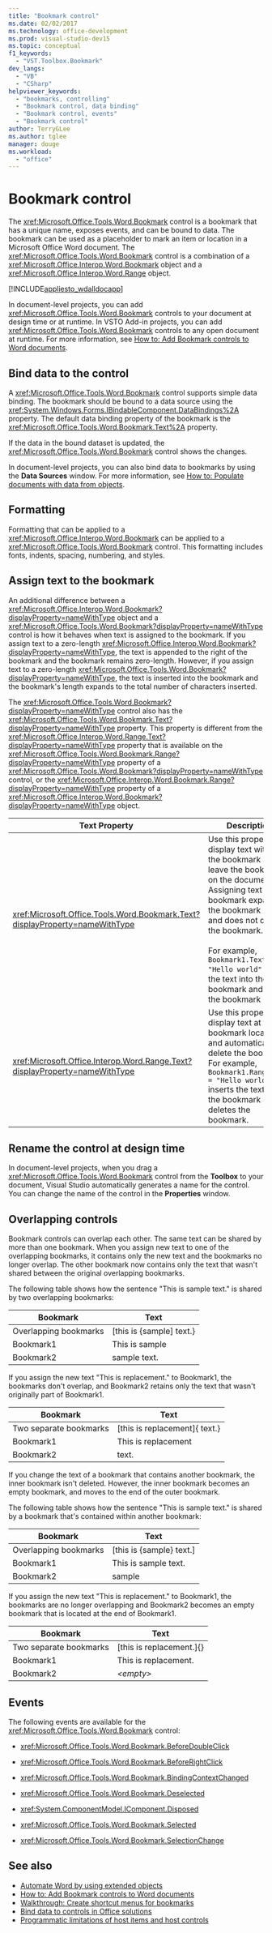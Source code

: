 ```yaml
---
title: "Bookmark control"
ms.date: 02/02/2017
ms.technology: office-development
ms.prod: visual-studio-dev15
ms.topic: conceptual
f1_keywords:
  - "VST.Toolbox.Bookmark"
dev_langs:
  - "VB"
  - "CSharp"
helpviewer_keywords:
  - "bookmarks, controlling"
  - "Bookmark control, data binding"
  - "Bookmark control, events"
  - "Bookmark control"
author: TerryGLee
ms.author: tglee
manager: douge
ms.workload:
  - "office"
---
```

# Bookmark control
  The <xref:Microsoft.Office.Tools.Word.Bookmark> control is a bookmark that has a unique name, exposes events, and can be bound to data. The bookmark can be used as a placeholder to mark an item or location in a Microsoft Office Word document. The <xref:Microsoft.Office.Tools.Word.Bookmark> control is a combination of a <xref:Microsoft.Office.Interop.Word.Bookmark> object and a <xref:Microsoft.Office.Interop.Word.Range> object.

 [!INCLUDE[appliesto_wdalldocapp](../vsto/includes/appliesto-wdalldocapp-md.md)]

 In document-level projects, you can add <xref:Microsoft.Office.Tools.Word.Bookmark> controls to your document at design time or at runtime. In VSTO Add-in projects, you can add <xref:Microsoft.Office.Tools.Word.Bookmark> controls to any open document at runtime. For more information, see [How to: Add Bookmark controls to Word documents](../vsto/how-to-add-bookmark-controls-to-word-documents.md).

## Bind data to the control
 A <xref:Microsoft.Office.Tools.Word.Bookmark> control supports simple data binding. The bookmark should be bound to a data source using the <xref:System.Windows.Forms.IBindableComponent.DataBindings%2A> property. The default data binding property of the bookmark is the <xref:Microsoft.Office.Tools.Word.Bookmark.Text%2A> property.

 If the data in the bound dataset is updated, the <xref:Microsoft.Office.Tools.Word.Bookmark> control shows the changes.

 In document-level projects, you can also bind data to bookmarks by using the **Data Sources** window. For more information, see [How to: Populate documents with data from objects](../vsto/how-to-populate-documents-with-data-from-objects.md).

## Formatting
 Formatting that can be applied to a <xref:Microsoft.Office.Interop.Word.Bookmark> can be applied to a <xref:Microsoft.Office.Tools.Word.Bookmark> control. This formatting includes fonts, indents, spacing, numbering, and styles.

## Assign text to the bookmark
 An additional difference between a <xref:Microsoft.Office.Interop.Word.Bookmark?displayProperty=nameWithType> object and a <xref:Microsoft.Office.Tools.Word.Bookmark?displayProperty=nameWithType> control is how it behaves when text is assigned to the bookmark. If you assign text to a zero-length <xref:Microsoft.Office.Interop.Word.Bookmark?displayProperty=nameWithType>, the text is appended to the right of the bookmark and the bookmark remains zero-length. However, if you assign text to a zero-length <xref:Microsoft.Office.Tools.Word.Bookmark?displayProperty=nameWithType>, the text is inserted into the bookmark and the bookmark's length expands to the total number of characters inserted.

 The <xref:Microsoft.Office.Tools.Word.Bookmark?displayProperty=nameWithType> control also has the <xref:Microsoft.Office.Tools.Word.Bookmark.Text?displayProperty=nameWithType> property. This property is different from the <xref:Microsoft.Office.Interop.Word.Range.Text?displayProperty=nameWithType> property that is available on the <xref:Microsoft.Office.Tools.Word.Bookmark.Range?displayProperty=nameWithType> property of a <xref:Microsoft.Office.Tools.Word.Bookmark?displayProperty=nameWithType> control, or the <xref:Microsoft.Office.Interop.Word.Bookmark.Range?displayProperty=nameWithType> property of a <xref:Microsoft.Office.Interop.Word.Bookmark?displayProperty=nameWithType> object.

|Text Property|Description|
|-------------------|-----------------|
|<xref:Microsoft.Office.Tools.Word.Bookmark.Text?displayProperty=nameWithType>|Use this property to display text within the bookmark and leave the bookmark on the document. Assigning text to the bookmark expands the bookmark range and does not delete the bookmark.<br /><br /> For example, `Bookmark1.Text = "Hello world"` inserts the text into the bookmark and leaves the bookmark intact.|
|<xref:Microsoft.Office.Interop.Word.Range.Text?displayProperty=nameWithType>|Use this property to display text at the bookmark location and automatically delete the bookmark. For example, `Bookmark1.Range.Text = "Hello world"` inserts the text into the bookmark and deletes the bookmark.|

## Rename the control at design time
 In document-level projects, when you drag a <xref:Microsoft.Office.Tools.Word.Bookmark> control from the **Toolbox** to your document, Visual Studio automatically generates a name for the control. You can change the name of the control in the **Properties** window.

## Overlapping controls
 Bookmark controls can overlap each other. The same text can be shared by more than one bookmark. When you assign new text to one of the overlapping bookmarks, it contains only the new text and the bookmarks no longer overlap. The other bookmark now contains only the text that wasn't shared between the original overlapping bookmarks.

 The following table shows how the sentence "This is sample text." is shared by two overlapping bookmarks:

|Bookmark|Text|
|--------------|----------|
|Overlapping bookmarks|[this is {sample] text.}|
|Bookmark1|This is sample|
|Bookmark2|sample text.|

 If you assign the new text "This is replacement." to Bookmark1, the bookmarks don't overlap, and Bookmark2 retains only the text that wasn't originally part of Bookmark1.

|Bookmark|Text|
|--------------|----------|
|Two separate bookmarks|[this is replacement]{ text.}|
|Bookmark1|This is replacement|
|Bookmark2|text.|

If you change the text of a bookmark that contains another bookmark, the inner bookmark isn't deleted. However, the inner bookmark becomes an empty bookmark, and moves to the end of the outer bookmark.

The following table shows how the sentence "This is sample text." is shared by a bookmark that's contained within another bookmark:

|Bookmark|Text|
|--------------|----------|
|Overlapping bookmarks|[this is {sample} text.]|
|Bookmark1|This is sample text.|
|Bookmark2|sample|

 If you assign the new text "This is replacement." to Bookmark1, the bookmarks are no longer overlapping and Bookmark2 becomes an empty bookmark that is located at the end of Bookmark1.

|Bookmark|Text|
|--------------|----------|
|Two separate bookmarks|[this is replacement.]{}|
|Bookmark1|This is replacement.|
|Bookmark2|*\<empty>*|

## Events

The following events are available for the <xref:Microsoft.Office.Tools.Word.Bookmark> control:

-   <xref:Microsoft.Office.Tools.Word.Bookmark.BeforeDoubleClick>

-   <xref:Microsoft.Office.Tools.Word.Bookmark.BeforeRightClick>

-   <xref:Microsoft.Office.Tools.Word.Bookmark.BindingContextChanged>

-   <xref:Microsoft.Office.Tools.Word.Bookmark.Deselected>

-   <xref:System.ComponentModel.IComponent.Disposed>

-   <xref:Microsoft.Office.Tools.Word.Bookmark.Selected>

-   <xref:Microsoft.Office.Tools.Word.Bookmark.SelectionChange>

## See also

- [Automate Word by using extended objects](../vsto/automating-word-by-using-extended-objects.md)
- [How to: Add Bookmark controls to Word documents](../vsto/how-to-add-bookmark-controls-to-word-documents.md)
- [Walkthrough: Create shortcut menus for bookmarks](../vsto/walkthrough-creating-shortcut-menus-for-bookmarks.md)
- [Bind data to controls in Office solutions](../vsto/binding-data-to-controls-in-office-solutions.md)
- [Programmatic limitations of host items and host controls](../vsto/programmatic-limitations-of-host-items-and-host-controls.md)